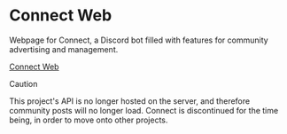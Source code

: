 # Connect Web
Webpage for Connect, a Discord bot filled with features for community advertising and management.

[Connect Web](https://connect.deltagamez.ch/)

> [!CAUTION]
> This project's API is no longer hosted on the server, and therefore community posts will no longer load.
> Connect is discontinued for the time being, in order to move onto other projects. 
